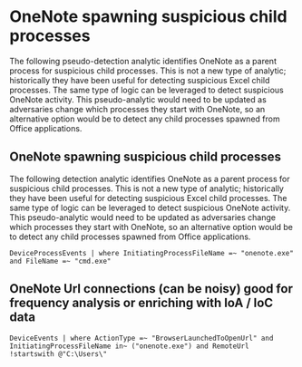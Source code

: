 # OneNote spawning suspicious child processes
The following pseudo-detection analytic identifies OneNote as a parent process for suspicious child processes. This is not a new type of analytic; historically they have been useful for detecting suspicious Excel child processes. The same type of logic can be leveraged to detect suspicious OneNote activity. This pseudo-analytic would need to be updated as adversaries change which processes they start with OneNote, so an alternative option would be to detect any child processes spawned from Office applications.

## OneNote spawning suspicious child processes
The following detection analytic identifies OneNote as a parent process for suspicious child processes. This is not a new type of analytic; historically they have been useful for detecting suspicious Excel child processes. The same type of logic can be leveraged to detect suspicious OneNote activity. This pseudo-analytic would need to be updated as adversaries change which processes they start with OneNote, so an alternative option would be to detect any child processes spawned from Office applications.


`DeviceProcessEvents
| where InitiatingProcessFileName =~ "onenote.exe" and FileName =~ "cmd.exe"`


## OneNote Url connections (can be noisy) good for frequency analysis or enriching with IoA / IoC data

`DeviceEvents
| where ActionType =~ "BrowserLaunchedToOpenUrl" and InitiatingProcessFileName in~ ("onenote.exe") and RemoteUrl !startswith @"C:\Users\"`

